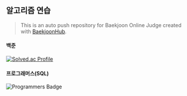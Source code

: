 ## 알고리즘 연습
> This is an auto push repository for Baekjoon Online Judge created with [BaekjoonHub](https://github.com/BaekjoonHub/BaekjoonHub).

#### 백준
[![Solved.ac Profile](http://mazassumnida.wtf/api/v2/generate_badge?boj=angellee98)](https://solved.ac/angellee98/)
#### 프로그래머스(SQL)
![Programmers Badge](https://raw.githubusercontent.com/daeyeon-lee/programmers-badge/master/static/result.svg)
